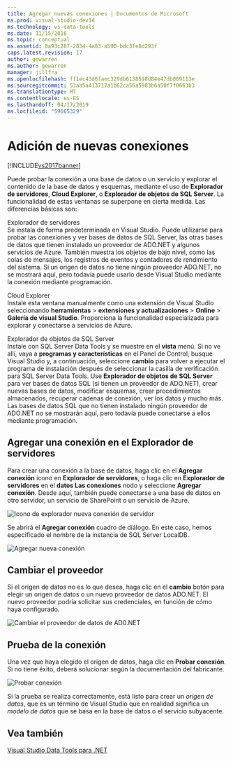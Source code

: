 ```yaml
---
title: Agregar nuevas conexiones | Documentos de Microsoft
ms.prod: visual-studio-dev14
ms.technology: vs-data-tools
ms.date: 11/15/2016
ms.topic: conceptual
ms.assetid: 8a93c287-2834-4a83-a590-bdc3fe8d293f
caps.latest.revision: 17
author: gewarren
ms.author: gewarren
manager: jillfra
ms.openlocfilehash: ff1ec43d6faec329db6138598d84e47db009113e
ms.sourcegitcommit: 53aa5a413717a1b62ca56a5983b6a50f7f0663b3
ms.translationtype: MT
ms.contentlocale: es-ES
ms.lasthandoff: 04/17/2019
ms.locfileid: "59665329"
---
```

# <a name="add-new-connections"></a>Adición de nuevas conexiones
[!INCLUDE[vs2017banner](../includes/vs2017banner.md)]

Puede probar la conexión a una base de datos o un servicio y explorar el contenido de la base de datos y esquemas, mediante el uso de **Explorador de servidores**, **Cloud Explorer**, o **Explorador de objetos de SQL Server**. La funcionalidad de estas ventanas se superpone en cierta medida. Las diferencias básicas son:  
  
 Explorador de servidores  
 Se instala de forma predeterminada en Visual Studio. Puede utilizarse para probar las conexiones y ver bases de datos de SQL Server, las otras bases de datos que tienen instalado un proveedor de ADO.NET y algunos servicios de Azure. También muestra los objetos de bajo nivel, como las colas de mensajes, los registros de eventos y contadores de rendimiento del sistema. Si un origen de datos no tiene ningún proveedor ADO.NET, no se mostrará aquí, pero todavía puede usarlo desde Visual Studio mediante la conexión mediante programación.  
  
 Cloud Explorer  
 Instale esta ventana manualmente como una extensión de Visual Studio seleccionando **herramientas** > **extensiones y actualizaciones** > **Online**  >  **Galería de visual Studio**. Proporciona la funcionalidad especializada para explorar y conectarse a servicios de Azure.  
  
 Explorador de objetos de SQL Server  
 Instale con SQL Server Data Tools y se muestre en el **vista** menú. Si no ve allí, vaya a **programas y características** en el Panel de Control, busque Visual Studio y, a continuación, seleccione **cambio** para volver a ejecutar el programa de instalación después de seleccionar la casilla de verificación para SQL Server Data Tools. Use **Explorador de objetos de SQL Server** para ver bases de datos SQL (si tienen un proveedor de ADO.NET), crear nuevas bases de datos, modificar esquemas, crear procedimientos almacenados, recuperar cadenas de conexión, ver los datos y mucho más. Las bases de datos SQL que no tienen instalado ningún proveedor de ADO.NET no se mostrarán aquí, pero todavía puede conectarse a ellos mediante programación.  
  
## <a name="add-a-connection-in-server-explorer"></a>Agregar una conexión en el Explorador de servidores  
 Para crear una conexión a la base de datos, haga clic en el **Agregar conexión** icono en **Explorador de servidores**, o haga clic en **Explorador de servidores** en el **datos Las conexiones** nodo y seleccione **Agregar conexión**. Desde aquí, también puede conectarse a una base de datos en otro servidor, un servicio de SharePoint o un servicio de Azure.  
  
 ![Icono de explorador nueva conexión de servidor](../data-tools/media/raddata-server-explorer-new-connection-icon.png "raddata icono de explorador nueva conexión de servidor")  
  
 Se abrirá el **Agregar conexión** cuadro de diálogo. En este caso, hemos especificado el nombre de la instancia de SQL Server LocalDB.  
  
 ![Agregar nueva conexión](../data-tools/media/raddata-add-new-connection-dialog.png "raddata el cuadro de diálogo de agregar nueva conexión")  
  
## <a name="change-the-provider"></a>Cambiar el proveedor  
 Si el origen de datos no es lo que desea, haga clic en el **cambio** botón para elegir un origen de datos o un nuevo proveedor de datos ADO.NET. El nuevo proveedor podría solicitar sus credenciales, en función de cómo haya configurado.  
  
 ![Cambiar el proveedor de datos de AD0.NET](../data-tools/media/raddata-change-ad0-net-data-provider.png "raddata proveedor de datos de cambio AD0.NET")  
  
## <a name="test-the-connection"></a>Prueba de la conexión  
 Una vez que haya elegido el origen de datos, haga clic en **Probar conexión**. Si no tiene éxito, deberá solucionar según la documentación del fabricante.  
  
 ![Probar conexión](../data-tools/media/raddata-test-connection.png "raddata Probar conexión")  
  
 Si la prueba se realiza correctamente, está listo para crear un *origen de datos*, que es un término de Visual Studio que en realidad significa un *modelo de datos* que se basa en la base de datos o el servicio subyacente.  
  
## <a name="see-also"></a>Vea también  
 [Visual Studio Data Tools para .NET](../data-tools/visual-studio-data-tools-for-dotnet.md)
